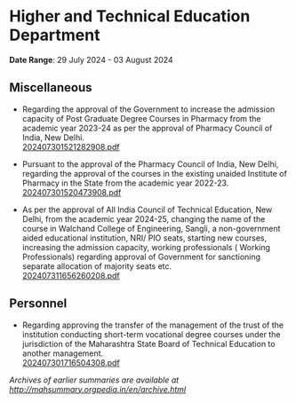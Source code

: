 # Higher and Technical Education Department

**Date Range**: 29 July 2024 - 03 August 2024


## Miscellaneous
- Regarding the approval of the Government to increase the admission capacity of Post Graduate Degree Courses in Pharmacy from the academic year 2023-24 as per the approval of Pharmacy Council of India, New Delhi.\
  [202407301521282908.pdf](https://gr.maharashtra.gov.in/Site/Upload/Government%20Resolutions/English/202407301521282908.pdf)

- Pursuant to the approval of the Pharmacy Council of India, New Delhi, regarding the approval of the courses in the existing unaided Institute of Pharmacy in the State from the academic year 2022-23.\
  [202407301520473908.pdf](https://gr.maharashtra.gov.in/Site/Upload/Government%20Resolutions/English/202407301520473908..pdf)

- As per the approval of All India Council of Technical Education, New Delhi, from the academic year 2024-25, changing the name of the course in Walchand College of Engineering, Sangli, a non-government aided educational institution, NRI/ PIO seats, starting new courses, increasing the admission capacity, working professionals ( Working Professionals) regarding approval of Government for sanctioning separate allocation of majority seats etc.\
  [202407311656260208.pdf](https://gr.maharashtra.gov.in/Site/Upload/Government%20Resolutions/English/202407311656260208.pdf)

## Personnel
- Regarding approving the transfer of the management of the trust of the institution conducting short-term vocational degree courses under the jurisdiction of the Maharashtra State Board of Technical Education to another management.\
  [202407301716504308.pdf](https://gr.maharashtra.gov.in/Site/Upload/Government%20Resolutions/English/202407301716504308.pdf)


*Archives of earlier summaries are available at http://mahsummary.orgpedia.in/en/archive.html*